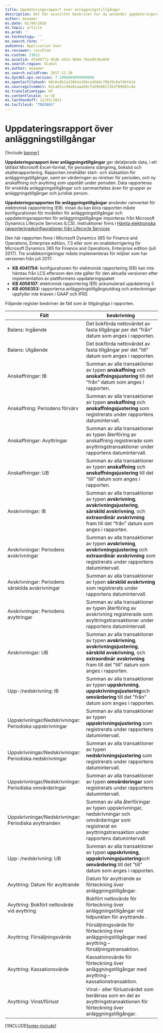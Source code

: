 ```yaml
---
title: Uppdateringsrapport över anläggningstillgångar
description: Det här avsnittet beskriver hur du använder uppdateringsrapporten för anläggningstillgångar.
author: moaamer
ms.date: 01/08/2018
ms.topic: article
ms.prod: ''
ms.technology: ''
ms.search.form: ''
audience: Application User
ms.reviewer: roschlom
ms.custom: 23021
ms.assetid: d7e86f72-95db-4423-9b04-761e9536a959
ms.search.region: Global
ms.author: moaamer
ms.search.validFrom: 2017-12-20
ms.dyn365.ops.version: 7.2999999999999998
ms.openlocfilehash: b0c0c8b1a33041e266ce266dc79b29c8a7dbfa14
ms.sourcegitcommit: 62ca651c94e61aaa69cfa59e861f263f89d01c4a
ms.translationtype: HT
ms.contentlocale: sv-SE
ms.lasthandoff: 12/03/2021
ms.locfileid: "7883603"
---
```

# <a name="fixed-assets-roll-forward-report"></a>Uppdateringsrapport över anläggningstillgångar

[!include [banner](../includes/banner.md)]

**Uppdateringsrapport över anläggningstillgångar** ger detaljerade data, i ett lättläst Microsoft Excel-format, för periodens stängning, bokslut och skatterapportering. Rapporten innehåller start- och slutsaldon för anläggningstillgångar, samt en värderingen av rörelser för perioden, och ny anskaffning och avyttring som uppstått under perioden. Data rapporteras för enskilda anläggningstillgångar och sammanfattas även för grupper av anläggningstillgångar och juridisk person.

**Uppdateringsrapporten för anläggningstillgångar** använder ramverket för elektronisk rapportering (ER). Innan du kan köra rapporten måste konfigurationen för modellen för anläggningstillgångar och uppdateringsrapporten för anläggningstillgångar importeras från Microsoft Dynamics Lifecycle Services (LCS). Instruktioner finns i [Hämta elektroniska rapporteringskonfigurationer från Lifecycle Services](/dynamics365/unified-operations/dev-itpro/analytics/download-electronic-reporting-configuration-lcs)

Den här rapporten finns i Microsoft Dynamics 365 for Finance and Operations, Enterprise edition, 7.3 eller som en snabbkorrigering för Microsoft Dynamics 365 for Finance and Operations, Enterprise edition (juli 2017). Tre snabbkorrigeringar måste implementeras för miljöer som har versionen från juli 2017:

- **KB 4041754:** konfigurationen för elektronisk rapportering (ER) kan inte hämtas från LCS eftersom den inte gäller för den aktuella versionen efter implementation av plattformens uppdateringspaket
- **KB 4056107:** elektronisk rapportering (ER) ackumulerad uppdatering 5
- **KB 4056353:** rapporterna anläggningstillgångsutdrag och anteckningar uppfyller inte kraven i GAAP och IFRS

Följande register beskriver de fält som är tillgängliga i rapporten.


|                    Fält                    |                                                                                                                                beskrivning                                                                                                                                |
|---------------------------------------------|---------------------------------------------------------------------------------------------------------------------------------------------------------------------------------------------------------------------------------------------------------------------------|
|              Balans: Ingående              |                                                                                           Det bokförda nettovärdet av fasta tillgångar per det ”från” datum som anges i rapporten.                                                                                           |
|              Balans: Utgående              |                                                                                            Det bokförda nettovärdet av fasta tillgångar per det ”till” datum som anges i rapporten.                                                                                            |
|         Anskaffningar: IB         |                                                 Summan av alla transaktioner av typen <strong>anskaffning</strong> och <strong>anskaffningsjustering</strong> till det ”från” datum som anges i rapporten.                                                  |
|      Anskaffning: Periodens förvärv      |                                                 Summan av alla transaktioner av typen <strong>anskaffning</strong> och <strong>anskaffningsjustering</strong> som registrerats under rapportens datumintervall.                                                  |
|       Anskaffningar: Avyttringar        |                                                                        Summan av alla transaktioner av typen återföring av anskaffning registrerade som avyttringstransaktioner under rapportens datumintervall.                                                                        |
|         Anskaffningar: UB         |                                                  Summan av alla transaktioner av typen <strong>anskaffning</strong> och <strong>anskaffningsjustering</strong> till det ”till” datum som anges i rapporten.                                                   |
|        Avskrivningar: IB         | Summan av alla transaktioner av typen <strong>avskrivning</strong>, <strong>avskrivningsjustering</strong>, <strong>särskild avskrivning</strong>, och <strong>extraordinär avskrivning</strong> fram till det ”från” datum som anges i rapporten. |
|     Avskrivningar: Periodens avskrivningar     |                         Summan av alla transaktioner av typen <strong>avskrivning</strong>, <strong>avskrivningsjustering</strong> och <strong>extraordinär avskrivning</strong> som registrerats under rapportens datumintervall.                          |
| Avskrivningar: Periodens särskilda avskrivningar |                                                              Summan av alla transaktioner av typen <strong>särskild avskrivning</strong> som registrerats under rapportens datumintervall.                                                               |
|       Avskrivningar: Periodens avyttringar       |                                                                       Summan av alla transaktioner av typen återföring av avskrivning registrerade som avyttringstransaktioner under rapportens datumintervall.                                                                        |
|        Avskrivningar: UB         |  Summan av alla transaktioner av typen <strong>avskrivning</strong>, <strong>avskrivningsjustering</strong>, <strong>särskild avskrivning</strong>, och <strong>extraordinär avskrivning</strong> fram till det ”till” datum som anges i rapporten.  |
|    Upp-/nedskrivning: IB     |                              Summan av alla transaktioner av typen <strong>uppskrivning</strong>, <strong>uppskrivningsjustering</strong>och <strong>omvärdering</strong> till det "från" datum som anges i rapporten.                               |
|   Uppskrivningar/Nedskrivningar: Periodiska uppskrivningar   |                                                                    Summan av alla transaktioner av typen <strong>uppskrivningsjustering</strong> som registrerats under rapportens datumintervall.                                                                    |
|  Uppskrivningar/Nedskrivningar: Periodiska nedskrivningar  |                                                                   Summan av alla transaktioner av typen <strong>nedskrivningsjustering</strong> som registrerats under rapportens datumintervall.                                                                   |
| Uppskrivningar/Nedskrivningar: Periodiska omvärderingar  |                                                                        Summan av alla transaktioner av typen <strong>omvärderingar</strong> som registrerats under rapportens datumintervall.                                                                        |
|   Uppskrivningar/Nedskrivningar: Periodiska avyttranden   |                                                           Summan av alla återföringar av typen uppskrivningar, nedskrivningar och omvärderingar som registrerat en avyttringstransaktion under rapportens datumintervall.                                                           |
|    Upp-/nedskrivning: UB     |                               Summan av alla transaktioner av typen <strong>uppskrivning</strong>, <strong>uppskrivningsjustering</strong>och <strong>omvärdering</strong> till det "till" datum som anges i rapporten.                                |
|          Avyttring: Datum för avyttrande           |                                                                                                                Datum för avyttrande av förteckning över anläggningstillgångar.                                                                                                                |
|    Avyttring: Bokfört nettovärde vid avyttring    |                                                                                                    Bokfört nettovärde för förteckning över anläggningstillgångar vid tidpunkten för avyttrande .                                                                                                    |
|            Avyttring: Försäljningsvärde            |                                                                                               Försäljningsvärde för förteckning över anläggningstillgångar med avyttring – försäljningstransaktion.                                                                                                |
|           Avyttring: Kassationsvärde            |                                                                                               Kassationsvärde för förteckning över anläggningstillgångar med avyttring – kassationstransaktion.                                                                                               |
|           Avyttring: Vinst/förlust            |                                                                                 Vinst- eller förlustvärdet som beräknas som en del av avyttringstransaktionen för förteckning över anläggningstillgångar.                                                                                 |



[!INCLUDE[footer-include](../../includes/footer-banner.md)]
